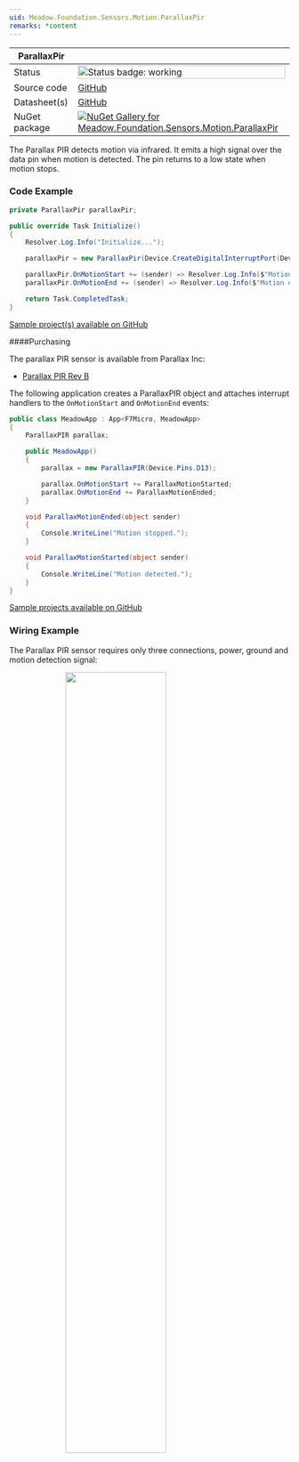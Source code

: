 ```yaml
---
uid: Meadow.Foundation.Sensors.Motion.ParallaxPir
remarks: *content
---
```


| ParallaxPir | |
|--------|--------|
| Status | <img src="https://img.shields.io/badge/Working-brightgreen" style="width: auto; height: -webkit-fill-available;" alt="Status badge: working" /> |
| Source code | [GitHub](https://github.com/WildernessLabs/Meadow.Foundation/tree/main/Source/Meadow.Foundation.Peripherals/Sensors.Motion.ParallaxPir) |
| Datasheet(s) | [GitHub](https://github.com/WildernessLabs/Meadow.Foundation/tree/main/Source/Meadow.Foundation.Peripherals/Sensors.Motion.ParallaxPir/Datasheet) |
| NuGet package | <a href="https://www.nuget.org/packages/Meadow.Foundation.Sensors.Motion.ParallaxPir/" target="_blank"><img src="https://img.shields.io/nuget/v/Meadow.Foundation.Sensors.Motion.ParallaxPir.svg?label=Meadow.Foundation.Sensors.Motion.ParallaxPir" alt="NuGet Gallery for Meadow.Foundation.Sensors.Motion.ParallaxPir" /></a> |

The Parallax PIR detects motion via infrared. It emits a high signal over the data pin when motion is detected. The pin returns to a low state when motion stops.

### Code Example

```csharp
private ParallaxPir parallaxPir;

public override Task Initialize()
{
    Resolver.Log.Info("Initialize...");

    parallaxPir = new ParallaxPir(Device.CreateDigitalInterruptPort(Device.Pins.D05, InterruptMode.EdgeBoth, ResistorMode.Disabled));

    parallaxPir.OnMotionStart += (sender) => Resolver.Log.Info($"Motion start  {DateTime.Now}");
    parallaxPir.OnMotionEnd += (sender) => Resolver.Log.Info($"Motion end  {DateTime.Now}");

    return Task.CompletedTask;
}

```

[Sample project(s) available on GitHub](https://github.com/WildernessLabs/Meadow.Foundation/tree/main/Source/Meadow.Foundation.Peripherals/Sensors.Motion.ParallaxPir/Samples/ParallaxPir_Sample)

####Purchasing

The parallax PIR sensor is available from Parallax Inc:

* [Parallax PIR Rev B](https://www.parallax.com/product/555-28027)

The following application creates a ParallaxPIR object and attaches interrupt handlers to the `OnMotionStart` and `OnMotionEnd` events:

```csharp
public class MeadowApp : App<F7Micro, MeadowApp>
{
    ParallaxPIR parallax;

    public MeadowApp()
    {
        parallax = new ParallaxPIR(Device.Pins.D13);

        parallax.OnMotionStart += ParallaxMotionStarted;
        parallax.OnMotionEnd += ParallaxMotionEnded;
    }

    void ParallaxMotionEnded(object sender)
    {
        Console.WriteLine("Motion stopped.");
    }

    void ParallaxMotionStarted(object sender)
    {
        Console.WriteLine("Motion detected.");
    }
}
```

[Sample projects available on GitHub](https://github.com/WildernessLabs/Meadow.Foundation/tree/main/Source/Meadow.Foundation.Peripherals/Sensors.Motion.ParallaxPir/Samples/) 

### Wiring Example

The Parallax PIR sensor requires only three connections, power, ground and motion detection signal:

<img src="../../API_Assets/Meadow.Foundation.Sensors.Motion.ParallaxPir/ParallaxPIR_Fritzing.svg" 
    style="width: 60%; display: block; margin-left: auto; margin-right: auto;" />




